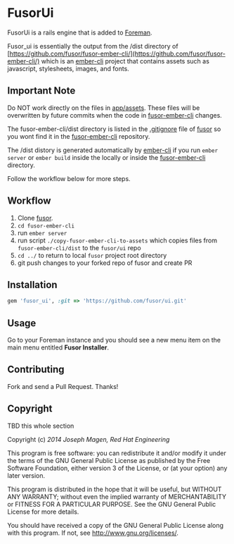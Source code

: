 # FusorUi

FusorUi is a rails engine that is added to [Foreman](https://github.com/theforeman/foreman/).

Fusor_ui is essentially the output from the /dist directory of [https://github.com/fusor/fusor-ember-cli/](https://github.com/fusor/fusor-ember-cli/) which is an [ember-cli](http://www.ember-cli.com/) project that contains assets such as javascript, stylesheets, images, and fonts.

## Important Note

Do NOT work directly on the files in [app/assets](https://github.com/fusor/fusor/tree/master/ui/app/assets). These files will be overwritten by future commits when the code in [fusor-ember-cli](https://github.com/fusor/fusor-ember-cli/) changes.

The fusor-ember-cli/dist directory is listed in the [.gitignore](https://github.com/fusor/fusor/blob/master/.gitignore) file of [fusor](https://github.com/fusor/fusor/) so you wont find it in the [fusor-ember-cli](https://github.com/fusor/fusor-ember-cli/) repository.

The /dist distory is generated automatically by [ember-cli](http://www.ember-cli.com/) if you run `ember server` or `ember build` inside the locally or inside the [fusor-ember-cli](https://github.com/fusor/fusor-ember-cli/) directory.

Follow the workflow below for more steps.

## Workflow

1. Clone [fusor](https://github.com/fusor/fusor/).
2. `cd fusor-ember-cli`
3. run `ember server`
4. run script `./copy-fusor-ember-cli-to-assets` which copies files from `fusor-ember-cli/dist` to the `fusor/ui` repo
5. `cd ../` to return to local `fusor` project root directory
6. git push changes to your forked repo of fusor and create PR

## Installation

```ruby
gem 'fusor_ui', :git => 'https://github.com/fusor/ui.git'
```

## Usage

Go to your Foreman instance and you should see a new menu item on the main menu entitled **Fusor Installer**.

## Contributing

Fork and send a Pull Request. Thanks!

## Copyright

TBD this whole section

Copyright (c) *2014* *Joseph Magen, Red Hat Engineering*

This program is free software: you can redistribute it and/or modify
it under the terms of the GNU General Public License as published by
the Free Software Foundation, either version 3 of the License, or
(at your option) any later version.

This program is distributed in the hope that it will be useful,
but WITHOUT ANY WARRANTY; without even the implied warranty of
MERCHANTABILITY or FITNESS FOR A PARTICULAR PURPOSE.  See the
GNU General Public License for more details.

You should have received a copy of the GNU General Public License
along with this program.  If not, see <http://www.gnu.org/licenses/>.

